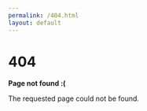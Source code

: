 ```yaml
---
permalink: /404.html
layout: default
---
```


# 404

**Page not found :(**

The requested page could not be found.
